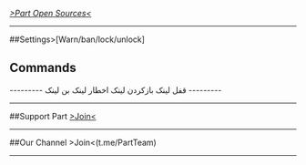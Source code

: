 [*>Part Open Sources<*](https://github.com/SoHeil-R/Part)

* * *

##Settings>[Warn/ban/lock/unlock]
## Commands
*---------*
قفل لینک
بازکردن لینک
اخطار لینک
بن لینک
*---------*

* * * 

##Support Part [>Join<](https://t.me/joinchat/AAAAAENXcEL-mehio3KKUw)

* * *

##Our Channel >Join<(t.me/PartTeam)

* * *

